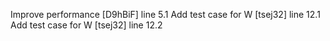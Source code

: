 Improve performance [D9hBiF] line 5.1
Add test case for W [tsej32] line 12.1
Add test case for W [tsej32] line 12.2
